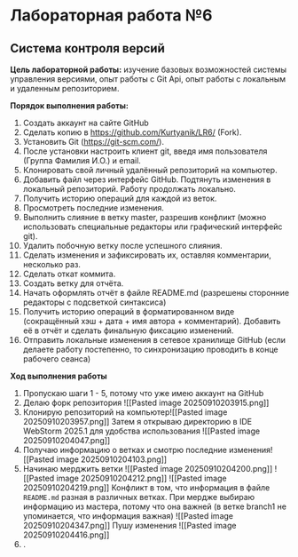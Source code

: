 # Лабораторная работа №6
## Система контроля версий

**Цель лабораторной работы:** изучение базовых возможностей системы управления версиями, опыт работы с Git Api, опыт работы с локальным и удаленным репозиторием.

**Порядок выполнения работы:**
1.  Создать аккаунт на сайте GitHub
2. Сделать копию в https://github.com/Kurtyanik/LR6/ (Fork).
3. Установить Git (https://git-scm.com/).
4. После установки настроить клиент git, введя имя пользователя (Группа Фамилия И.О.) и email.
5. Клонировать свой личный удалённый репозиторий на компьютер.
6. Добавить файл через интерфейс GitHub. Подтянуть изменения в локальный репозиторий. Работу продолжать локально.
7. Получить историю операций для каждой из веток.
8. Просмотреть последние изменения.
9. Выполнить слияние в ветку master, разрешив конфликт (можно использовать специальные редакторы или графический интерфейс git).
10. Удалить побочную ветку после успешного слияния.
11. Сделать изменения и зафиксировать их, оставляя комментарии, несколько раз.
12. Сделать откат коммита.
13. Создать ветку для отчёта.
14. Начать оформлять отчёт в файле README.md (разрешены сторонние редакторы с подсветкой синтаксиса)
15. Получить историю операций в форматированном виде (сокращённый хэш + дата + имя автора + комментарий). Добавить её в отчёт и сделать финальную фиксацию изменений.
16. Отправить локальные изменения в сетевое хранилище GitHub (если делаете работу постепенно, то синхронизацию проводить в конце рабочего сеанса)

**Ход выполнения работы**
1. Пропускаю шаги 1 - 5, потому что уже имею аккаунт на GitHub
2. Делаю форк репозитория ![[Pasted image 20250910203915.png]]
3. Клонирую репозиторий на компьютер![[Pasted image 20250910203957.png]]
Затем я открываю директорию в IDE WebStorm 2025.1 для удобства использования
![[Pasted image 20250910204047.png]]
4. Получаю информацию о ветках и смотрю последние изменения![[Pasted image 20250910204103.png]]
5. Начинаю мерджить ветки
![[Pasted image 20250910204200.png]] ![[Pasted image 20250910204212.png]] ![[Pasted image 20250910204219.png]]
Конфликт в том, что информация в файле `README.md` разная в различных ветках. При мердже выбираю информацию из мастера, потому что она важней (в ветке branch1 не упоминается, что информация важная)
![[Pasted image 20250910204347.png]]
Пушу изменения 
![[Pasted image 20250910204416.png]]
6. .